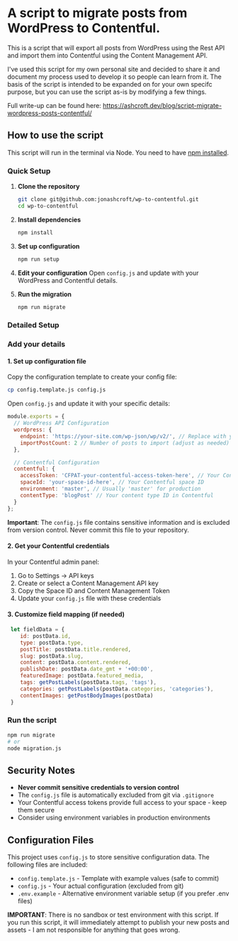 # A script to migrate posts from WordPress to Contentful.

This is a script that will export all posts from WordPress using the Rest API and import them into Contentful using the Content Management API.

I've used this script for my own personal site and decided to share it and document my process used to develop it so people can learn from it. The basis of the script is intended to be expanded on for your own specifc purpose, but you can use the script as-is by modifying a few things.

Full write-up can be found here:
https://ashcroft.dev/blog/script-migrate-wordpress-posts-contentful/

## How to use the script

This script will run in the terminal via Node. You need to have [npm installed]('https://www.npmjs.com/get-npm').

### Quick Setup

1. **Clone the repository**
   ```bash
   git clone git@github.com:jonashcroft/wp-to-contentful.git
   cd wp-to-contentful
   ```

2. **Install dependencies**
   ```bash
   npm install
   ```

3. **Set up configuration**
   ```bash
   npm run setup
   ```

4. **Edit your configuration**
   Open `config.js` and update with your WordPress and Contentful details.

5. **Run the migration**
   ```bash
   npm run migrate
   ```

### Detailed Setup

### Add your details

#### 1. Set up configuration file

Copy the configuration template to create your config file:

```bash
cp config.template.js config.js
```

Open `config.js` and update it with your specific details:

```javascript
module.exports = {
  // WordPress API Configuration
  wordpress: {
    endpoint: 'https://your-site.com/wp-json/wp/v2/', // Replace with your WordPress site
    importPostCount: 2 // Number of posts to import (adjust as needed)
  },

  // Contentful Configuration
  contentful: {
    accessToken: 'CFPAT-your-contentful-access-token-here', // Your Content Management API token
    spaceId: 'your-space-id-here', // Your Contentful space ID
    environment: 'master', // Usually 'master' for production
    contentType: 'blogPost' // Your content type ID in Contentful
  }
};
```

**Important**: The `config.js` file contains sensitive information and is excluded from version control. Never commit this file to your repository.

#### 2. Get your Contentful credentials

In your Contentful admin panel:
1. Go to Settings → API keys
2. Create or select a Content Management API key
3. Copy the Space ID and Content Management Token
4. Update your `config.js` file with these credentials

#### 3. Customize field mapping (if needed)

```javascript
 let fieldData = {
    id: postData.id,
    type: postData.type,
    postTitle: postData.title.rendered,
    slug: postData.slug,
    content: postData.content.rendered,
    publishDate: postData.date_gmt + '+00:00',
    featuredImage: postData.featured_media,
    tags: getPostLabels(postData.tags, 'tags'),
    categories: getPostLabels(postData.categories, 'categories'),
    contentImages: getPostBodyImages(postData)
 }
```
### Run the script

```bash
npm run migrate
# or
node migration.js
```

## Security Notes

- **Never commit sensitive credentials to version control**
- The `config.js` file is automatically excluded from git via `.gitignore`
- Your Contentful access tokens provide full access to your space - keep them secure
- Consider using environment variables in production environments

## Configuration Files

This project uses `config.js` to store sensitive configuration data. The following files are included:

- `config.template.js` - Template with example values (safe to commit)
- `config.js` - Your actual configuration (excluded from git)
- `.env.example` - Alternative environment variable setup (if you prefer .env files)

**IMPORTANT**: There is no sandbox or test environment with this script. If you run this script, it will immediately attempt to publish your new posts and assets - I am not responsible for anything that goes wrong.